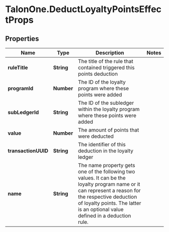 # TalonOne.DeductLoyaltyPointsEffectProps

## Properties

Name | Type | Description | Notes
------------ | ------------- | ------------- | -------------
**ruleTitle** | **String** | The title of the rule that contained triggered this points deduction | 
**programId** | **Number** | The ID of the loyalty program where these points were added | 
**subLedgerId** | **String** | The ID of the subledger within the loyalty program where these points were added | 
**value** | **Number** | The amount of points that were deducted | 
**transactionUUID** | **String** | The identifier of this deduction in the loyalty ledger | 
**name** | **String** | The name property gets one of the following two values. It can be the loyalty program name or it can represent a reason for the respective deduction of loyalty points. The latter is an optional value defined in a deduction rule.  | 


